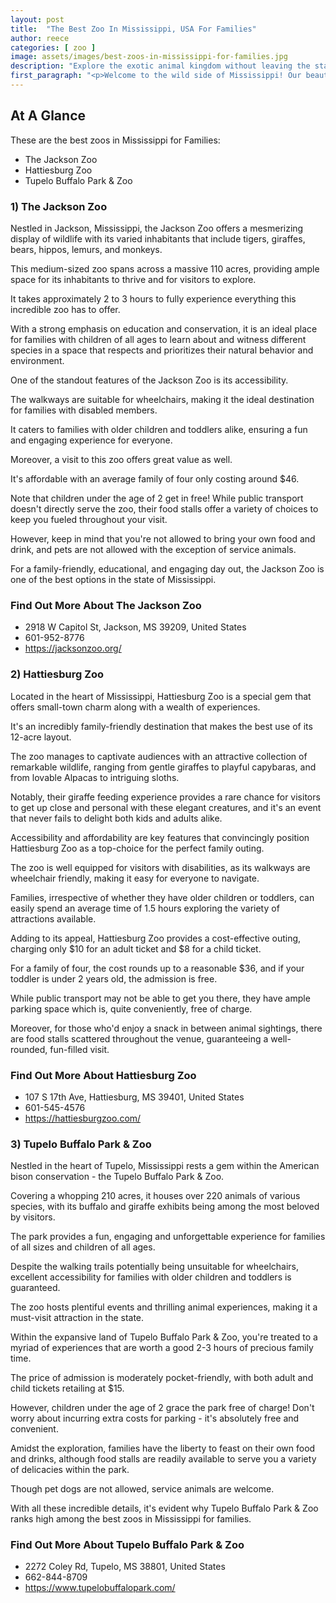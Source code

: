 ```yaml
---
layout: post
title:  "The Best Zoo In Mississippi, USA For Families"
author: reece
categories: [ zoo ]
image: assets/images/best-zoos-in-mississippi-for-families.jpg
description: "Explore the exotic animal kingdom without leaving the state! Discover Mississippi's top zoos in this detailed blog article. From their unique exhibits to interactive experiences, find out why these zoos captivate and educate both children and adults."
first_paragraph: "<p>Welcome to the wild side of Mississippi! Our beautiful state, known for its rich history, southern tidbits, and delectable cuisine, is also home to some incredibly inviting and educational zoos.</p><p>But which ones are the ideal destinations for a family outing? We’ll be exploring this exciting aspect of Mississippi and taking you on a virtual tour of its top-ranking zoos, perfect for an amusing and knowledgeable day with your children.</p><p>Prepare to witness the magnificence of wildlife, a wide array of endangered species, and interactive animal shows that will leave both adults and kids amazed.</p><p>So pack your binoculars and join us for this wild ride to find which wonder-filled zoos in Mississippi offer the perfect blend of education, exploration, delight and memorable family-friendly experiences.</p>"
---
```


<div class="overview" markdown="1"> 

## At A Glance

These are the best zoos in Mississippi for Families:

- The Jackson Zoo
- Hattiesburg Zoo
- Tupelo Buffalo Park & Zoo


</div>


### 1) The Jackson Zoo

Nestled in Jackson, Mississippi, the Jackson Zoo offers a mesmerizing display of wildlife with its varied inhabitants that include tigers, giraffes, bears, hippos, lemurs, and monkeys. 

This medium-sized zoo spans across a massive 110 acres, providing ample space for its inhabitants to thrive and for visitors to explore. 

It takes approximately 2 to 3 hours to fully experience everything this incredible zoo has to offer. 

With a strong emphasis on education and conservation, it is an ideal place for families with children of all ages to learn about and witness different species in a space that respects and prioritizes their natural behavior and environment.

One of the standout features of the Jackson Zoo is its accessibility. 

The walkways are suitable for wheelchairs, making it the ideal destination for families with disabled members. 

It caters to families with older children and toddlers alike, ensuring a fun and engaging experience for everyone. 

Moreover, a visit to this zoo offers great value as well. 

It's affordable with an average family of four only costing around $46. 

Note that children under the age of 2 get in free! While public transport doesn't directly serve the zoo, their food stalls offer a variety of choices to keep you fueled throughout your visit. 

However, keep in mind that you're not allowed to bring your own food and drink, and pets are not allowed with the exception of service animals. 

For a family-friendly, educational, and engaging day out, the Jackson Zoo is one of the best options in the state of Mississippi.


<div class="find-out-more" markdown="1">

### Find Out More About The Jackson Zoo

- 2918 W Capitol St, Jackson, MS 39209, United States
- 601-952-8776
- https://jacksonzoo.org/


</div>


### 2) Hattiesburg Zoo

Located in the heart of Mississippi, Hattiesburg Zoo is a special gem that offers small-town charm along with a wealth of experiences. 

It's an incredibly family-friendly destination that makes the best use of its 12-acre layout. 

The zoo manages to captivate audiences with an attractive collection of remarkable wildlife, ranging from gentle giraffes to playful capybaras, and from lovable Alpacas to intriguing sloths. 

Notably, their giraffe feeding experience provides a rare chance for visitors to get up close and personal with these elegant creatures, and it's an event that never fails to delight both kids and adults alike. 



Accessibility and affordability are key features that convincingly position Hattiesburg Zoo as a top-choice for the perfect family outing. 

The zoo is well equipped for visitors with disabilities, as its walkways are wheelchair friendly, making it easy for everyone to navigate. 

Families, irrespective of whether they have older children or toddlers, can easily spend an average time of 1.5 hours exploring the variety of attractions available. 

Adding to its appeal, Hattiesburg Zoo provides a cost-effective outing, charging only $10 for an adult ticket and $8 for a child ticket. 

For a family of four, the cost rounds up to a reasonable $36, and if your toddler is under 2 years old, the admission is free. 

While public transport may not be able to get you there, they have ample parking space which is, quite conveniently, free of charge. 

Moreover, for those who'd enjoy a snack in between animal sightings, there are food stalls scattered throughout the venue, guaranteeing a well-rounded, fun-filled visit.


<div class="find-out-more" markdown="1">

### Find Out More About Hattiesburg Zoo

- 107 S 17th Ave, Hattiesburg, MS 39401, United States
- 601-545-4576
- https://hattiesburgzoo.com/


</div>


### 3) Tupelo Buffalo Park & Zoo

Nestled in the heart of Tupelo, Mississippi rests a gem within the American bison conservation - the Tupelo Buffalo Park & Zoo. 

Covering a whopping 210 acres, it houses over 220 animals of various species, with its buffalo and giraffe exhibits being among the most beloved by visitors. 

The park provides a fun, engaging and unforgettable experience for families of all sizes and children of all ages. 

Despite the walking trails potentially being unsuitable for wheelchairs, excellent accessibility for families with older children and toddlers is guaranteed. 

The zoo hosts plentiful events and thrilling animal experiences, making it a must-visit attraction in the state.

Within the expansive land of Tupelo Buffalo Park & Zoo, you're treated to a myriad of experiences that are worth a good 2-3 hours of precious family time. 

The price of admission is moderately pocket-friendly, with both adult and child tickets retailing at $15. 

However, children under the age of 2 grace the park free of charge! Don't worry about incurring extra costs for parking - it's absolutely free and convenient. 

Amidst the exploration, families have the liberty to feast on their own food and drinks, although food stalls are readily available to serve you a variety of delicacies within the park. 

Though pet dogs are not allowed, service animals are welcome. 

With all these incredible details, it's evident why Tupelo Buffalo Park & Zoo ranks high among the best zoos in Mississippi for families.


<div class="find-out-more" markdown="1">

### Find Out More About Tupelo Buffalo Park & Zoo

- 2272 Coley Rd, Tupelo, MS 38801, United States
- 662-844-8709
- https://www.tupelobuffalopark.com/


</div>

